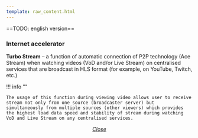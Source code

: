 ```yaml
---
template: raw_content.html
---
```


==TODO: english version==

### Internet accelerator

**Turbo Stream** – a function of automatic connection of P2P technology (Ace Stream) when watching videos (VoD and/or Live Stream) on centralised services that are broadcast in HLS format (for example, on YouTube, Twitch, etc.)

!!! info ""

    The usage of this function during viewing video allows user to receive stream not only from one source (broadcaster server) but simultaneously from multiple sources (other viewers) which provides the highest load data speed and stability of stream during watching VoD and Live Stream on any centralised services.   

<p style="text-align: center">
    <em>
        <a class="md-button mdx-button--transparent-light close-popup-inner" href="#">
            Close
        </a>
    </em>
</p>
